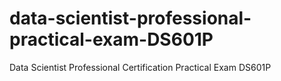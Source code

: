 # data-scientist-professional-practical-exam-DS601P
Data Scientist Professional Certification Practical Exam DS601P
